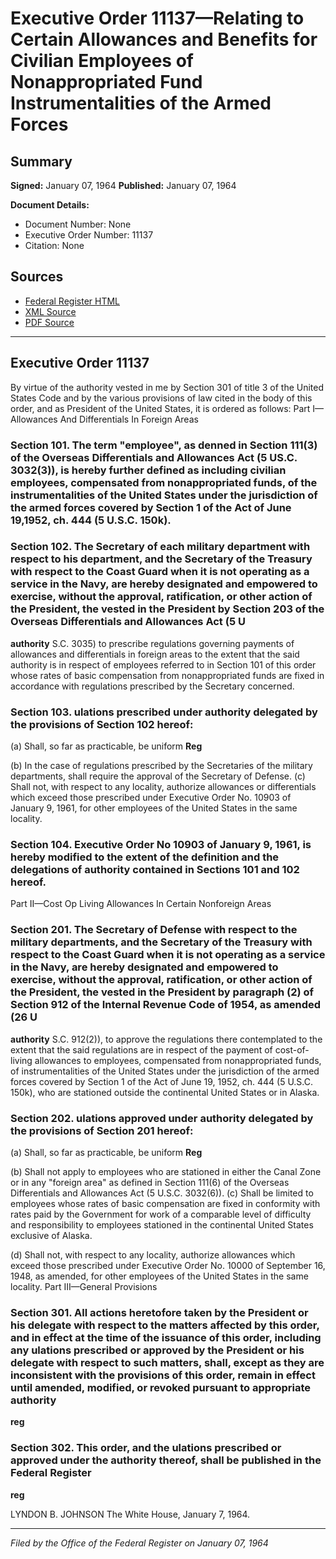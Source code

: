 # Executive Order 11137—Relating to Certain Allowances and Benefits for Civilian Employees of Nonappropriated Fund Instrumentalities of the Armed Forces

## Summary

**Signed:** January 07, 1964
**Published:** January 07, 1964

**Document Details:**
- Document Number: None
- Executive Order Number: 11137
- Citation: None

## Sources
- [Federal Register HTML](https://www.presidency.ucsb.edu/documents/executive-order-11137-relating-certain-allowances-and-benefits-for-civilian-employees)
- [XML Source](None)
- [PDF Source](None)

---

## Executive Order 11137

By virtue of the authority vested in me by Section 301 of title 3 of the United States Code and by the various provisions of law cited in the body of this order, and as President of the United States, it is ordered as follows:
Part I—Allowances And Differentials In Foreign Areas
### Section 101. The term "employee", as denned in Section 111(3) of the Overseas Differentials and Allowances Act (5 US.C. 3032(3)), is hereby further defined as including civilian employees, compensated from nonappropriated funds, of the instrumentalities of the United States under the jurisdiction of the armed forces covered by Section 1 of the Act of June 19,1952, ch. 444 (5 U.S.C. 150k).

### Section 102. The Secretary of each military department with respect to his department, and the Secretary of the Treasury with respect to the Coast Guard when it is not operating as a service in the Navy, are hereby designated and empowered to exercise, without the approval, ratification, or other action of the President, the  vested in the President by Section 203 of the Overseas Differentials and Allowances Act (5 U

**authority**
S.C. 3035) to prescribe regulations governing payments of allowances and differentials in foreign areas to the extent that the said authority is in respect of employees referred to in Section 101 of this order whose rates of basic compensation from nonappropriated funds are fixed in accordance with regulations prescribed by the Secretary concerned.

### Section 103. ulations prescribed under authority delegated by the provisions of Section 102 hereof:

(a) Shall, so far as practicable, be uniform
**Reg**

(b) In the case of regulations prescribed by the Secretaries of the military departments, shall require the approval of the Secretary of Defense.
(c) Shall not, with respect to any locality, authorize allowances or differentials which exceed those prescribed under Executive Order No. 10903 of January 9, 1961, for other employees of the United States in the same locality.

### Section 104. Executive Order No 10903 of January 9, 1961, is hereby modified to the extent of the definition and the delegations of authority contained in Sections 101 and 102 hereof.

Part II—Cost Op Living Allowances In Certain Nonforeign Areas
### Section 201. The Secretary of Defense with respect to the military departments, and the Secretary of the Treasury with respect to the Coast Guard when it is not operating as a service in the Navy, are hereby designated and empowered to exercise, without the approval, ratification, or other action of the President, the  vested in the President by paragraph (2) of Section 912 of the Internal Revenue Code of 1954, as amended (26 U

**authority**
S.C. 912(2)), to approve the regulations there contemplated to the extent that the said regulations are in respect of the payment of cost-of-living allowances to employees, compensated from nonappropriated funds, of instrumentalities of the United States under the jurisdiction of the armed forces covered by Section 1 of the Act of June 19, 1952, ch. 444 (5 U.S.C. 150k), who are stationed outside the continental United States or in Alaska.

### Section 202. ulations approved under authority delegated by the provisions of Section 201 hereof:

(a) Shall, so far as practicable, be uniform
**Reg**

(b) Shall not apply to employees who are stationed in either the Canal Zone or in any "foreign area" as defined in Section 111(6) of the Overseas Differentials and Allowances Act (5 U.S.C. 3032(6)).
(c) Shall be limited to employees whose rates of basic compensation are fixed in conformity with rates paid by the Government for work of a comparable level of difficulty and responsibility to employees stationed in the continental United States exclusive of Alaska.

(d) Shall not, with respect to any locality, authorize allowances which exceed those prescribed under Executive Order No. 10000 of September 16, 1948, as amended, for other employees of the United States in the same locality.
Part III—General Provisions
### Section 301. All actions heretofore taken by the President or his delegate with respect to the matters affected by this order, and in effect at the time of the issuance of this order, including any ulations prescribed or approved by the President or his delegate with respect to such matters, shall, except as they are inconsistent with the provisions of this order, remain in effect until amended, modified, or revoked pursuant to appropriate authority

**reg**

### Section 302. This order, and the ulations prescribed or approved under the authority thereof, shall be published in the Federal Register

**reg**

LYNDON B. JOHNSON
The White House,
January 7, 1964.

---

*Filed by the Office of the Federal Register on January 07, 1964*
